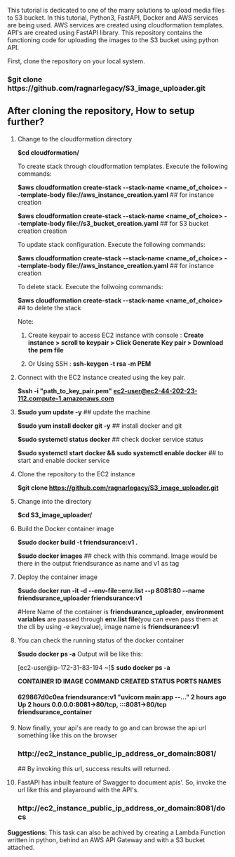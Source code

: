This tutorial is dedicated to one of the many solutions to upload media files to S3 bucket.
In this tutorial, Python3, FastAPI, Docker and AWS services are being used. AWS services are created using cloudformation templates. API's are created using FastAPI library.
This repository contains the functioning code for uploading the images to the S3 bucket using python API.


First, clone the repository on your local system.

<h3>$git clone https://github.com/ragnarlegacy/S3_image_uploader.git</h3>

<h2>After cloning the repository, How to setup further?</h2>
   
1. Change to the cloudformation directory

   <b>$cd cloudformation/</b>
   
   To create stack through cloudformation templates. Execute the following commands:
   
   <b>$aws cloudformation create-stack --stack-name <name_of_choice> --template-body file://aws_instance_creation.yaml</b> ## for instance creation
   
   <b>$aws cloudformation create-stack --stack-name <name_of_choice> --template-body file://s3_bucket_creation.yaml</b> ## for S3 bucket creation creation
   
    To update stack configuration. Execute the following commands:
   
   <b>$aws cloudformation create-stack --stack-name <name_of_choice> --template-body file://aws_instance_creation.yaml</b> ## for instance creation
   
    To delete stack. Execute the follwoing commands:
   
   <b>$aws cloudformation create-stack --stack-name <name_of_choice></b>  ## to delete the stack
   
   Note: 
   1. Create keypair to access EC2 instance with console : <b>Create instance > scroll to keypair > Click Generate Key pair > Download the pem file</b>
   
   2. Or Using SSH : <b>ssh-keygen -t rsa -m PEM</b>

2. Connect with the EC2 instance created using the key pair.

   <b>$ssh -i "path_to_key_pair.pem" ec2-user@ec2-44-202-23-112.compute-1.amazonaws.com</b>

3. <b>$sudo yum update -y</b>               ## update the machine

   <b>$sudo yum install docker git -y</b>   ## install docker and git
   
   <b>$sudo systemctl status docker</b>     ## check docker service status
   
   <b>$sudo systemctl start docker && sudo systemctl enable docker</b> ## to start and enable docker service
   
4. Clone the repository to the EC2 instance

   <b>$git clone https://github.com/ragnarlegacy/S3_image_uploader.git</b>
   
5. Change into the directory

   <b>$cd S3_image_uploader/</b>

6. Build the Docker container image

   <b>$sudo docker build -t friendsurance:v1 .</b>
   
   <b>$sudo docker images</b> ## check with this command. Image would be there in the output friendsurance as name and v1 as tag
   
7. Deploy the container image

   <b>$sudo docker run -it -d --env-file=env.list --p 8081:80 --name friendsurance_uploader friendsurance:v1</b>
   
   #Here Name of the container is <b>friendsurance_uploader</b>, <b>environment variables</b> are passed through <b>env.list file</b>(you can even pass them at     the cli by using -e key:value), image name is <b>friendsurance:v1</b>
   
8. You can check the running status of the docker container

   <b>$sudo docker ps -a</b>
   Output will be like this:
   
   [ec2-user@ip-172-31-83-194 ~]$ <b>sudo docker ps -a</b>
   
   <b>CONTAINER ID          IMAGE             COMMAND                  CREATED          STATUS                PORTS                                   NAMES</b>
  
   <h4>629867d0c0ea     friendsurance:v1   "uvicorn main:app --…"      2 hours ago      Up 2 hours    0.0.0.0:8081->80/tcp, :::8081->80/tcp   friendsurance_container</h4>
   
9. Now finally, your api's are ready to go and can browse the api url something like this on the browser
   <h3>http://ec2_instance_public_ip_address_or_domain:8081/</h3>  ## By invoking this url, success results will returned.

10. FastAPI has inbuilt feature of Swagger to document apis'. So, invoke the url like this and playaround with the API's.
    <h3>http://ec2_instance_public_ip_address_or_domain:8081/docs</h3>


      
      
<b>Suggestions:</b> 
This task can also be achived by creating a Lambda Function written in python, behind an AWS API Gateway and with a S3 bucket attached. 
